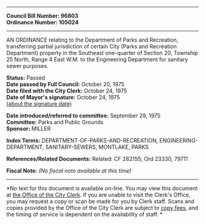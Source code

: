 * * * * *  
  
**Council Bill Number: [](#h0)[](#h2)96803**   
**Ordinance Number: 105024**  
  
* * * * *  
  
AN ORDINANCE relating to the Department of Parks and Recreation, transferring partial jurisdiction of certain City (Parks and Recreation Department) property in the Southeast one-quarter of Section 20, Township 25 North, Range 4 East W.M. to the Engineering Department for sanitary sewer purposes.  
  
**Status:** Passed   
**Date passed by Full Council:** October 20, 1975   
**Date filed with the City Clerk:** October 24, 1975   
**Date of Mayor's signature:** October 24, 1975   
[(about the signature date)](/~public/approvaldate.htm)   
  
  
**Date introduced/referred to committee:** September 29, 1975   
**Committee:** Parks and Public Grounds   
**Sponsor:** MILLER   
  
**Index Terms:** DEPARTMENT-OF-PARKS-AND-RECREATION, ENGINEERING-DEPARTMENT, SANITARY-SEWERS, MONTLAKE, PARKS  
  
**References/Related Documents:** Related: CF 282155; Ord 23330, 79711  
  
**Fiscal Note:** *(No fiscal note available at this time)*  
  
* * * * *  
  
*No text for this document is available on-line. You may view this document at [the Office of the City Clerk](http://www.seattle.gov/leg/clerk/contactUs.htm). If you are unable to visit the Clerk's Office, you may request a copy or scan be made for you by Clerk staff. Scans and copies provided by the Office of the City Clerk are subject to [copy fees](http://clerk.seattle.gov/~public/clerkfees.htm), and the timing of service is dependent on the availability of staff. *  
  
  

